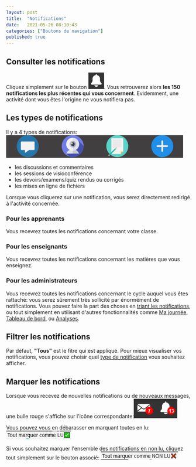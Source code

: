 ```yaml
---
layout: post
title:  "Notifications"
date:   2021-05-26 08:10:43
categories: ["Boutons de navigation"]
published: true
---
```



## Consulter les notifications
Cliquez simplement sur le bouton ![bouton-notifs](/assets/img/bouton-notifs.PNG). Vous retrouverez alors **les 150 notifications les plus récentes qui vous concernent**. Evidemment, une activité dont vous êtes l'origine ne vous notifiera pas.

## Les types de notifications
Il y a 4 types de notifications: ![4-types-notifications](/assets/img/4-types-notifications.PNG)
- les discussions et commentaires
- les sessions de visioconférence
- les devoirs/examens/quiz rendus ou corrigés
- les mises en ligne de fichiers

Lorsque vous cliquerez sur une notification, vous serez directement redirigé à l'activité concernée.  

### Pour les apprenants
Vous recevrez toutes les notifications concernant votre classe.

### Pour les enseignants
Vous recevrez toutes les notifications concernant les matières que vous enseignez.

### Pour les administrateurs
Vous recevrez toutes les notifications concernant le cycle auquel vous êtes rattaché: vous serez sûrement très sollicité par énormément de notifications. Vous pouvez faire la part des choses en [triant les notifications](#trier-les-notifications), ou tout simplement en utilisant d'autres fonctionnalités comme [Ma journée](/ma-journee), [Tableau de bord](/tableau-de-bord), ou [Analyses](/Analyses).

## Filtrer les notifications
Par défaut, **"Tous"** est le fitre qui est appliqué. Pour mieux visualiser vos notifications, vous pouvez choisir quel [type de notification](#les-types-de-notifications) vous souhaitez afficher.

## Marquer les notifications
Lorsque vous recevez de nouvelles notifications ou de nouveaux messages, une bulle rouge s'affiche sur l'icône correspondante:![non-lu](/assets/img/notifs-non-lus.PNG)  

Vous pouvez vous en débarasser en marquant toutes en lu: ![marquer-lu](/assets/img/tout-marquer-lu.PNG)  

Si vous souhaitez marquer l'ensemble des notifications en non lu, cliquez tout simplement sur le bouton associé: ![marquer-non-lu](/assets/img/tout-marquer-non-lu.PNG)